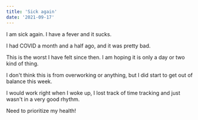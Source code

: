 ```yaml
---
title: 'Sick again'
date: '2021-09-17'
---
```


I am sick again. I have a fever and it sucks. 

I had COVID a month and a half ago, and it was pretty bad.

This is the worst I have felt since then. I am hoping it is only a day or two kind of thing.

I don't think this is from overworking or anything, but I did start to get out of balance this week. 

I would work right when I woke up, I lost track of time tracking and just wasn't in a very good rhythm. 

Need to prioritize my health!